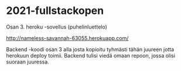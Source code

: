# 2021-fullstackopen

Osan 3. heroku -sovellus (puhelinluettelo)

http://nameless-savannah-63055.herokuapp.com/

Backend -koodi osan 3 alla josta kopioitu tyhmästi tähän juureen jotta herokuun deploy toimii. 
Backend tulisi viedä omaan repoon, jossa olisi suoraan juuressa. 